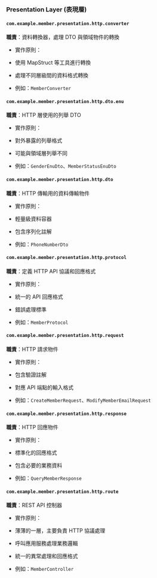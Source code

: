 ### Presentation Layer (表現層)

#### `com.example.member.presentation.http.converter`

**職責**：資料轉換器，處理 DTO 與領域物件的轉換

- 實作原則：

- 使用 MapStruct 等工具進行轉換
- 處理不同層級間的資料格式轉換
- 例如：`MemberConverter`

#### `com.example.member.presentation.http.dto.enu`

**職責**：HTTP 層使用的列舉 DTO

- 實作原則：

- 對外暴露的列舉格式
- 可能與領域層列舉不同
- 例如：`GenderEnuDto`、`MemberStatusEnuDto`

#### `com.example.member.presentation.http.dto`

**職責**：HTTP 傳輸用的資料傳輸物件

- 實作原則：

- 輕量級資料容器
- 包含序列化註解
- 例如：`PhoneNumberDto`

#### `com.example.member.presentation.http.protocol`

**職責**：定義 HTTP API 協議和回應格式

- 實作原則：

- 統一的 API 回應格式
- 錯誤處理標準
- 例如：`MemberProtocol`

#### `com.example.member.presentation.http.request`

**職責**：HTTP 請求物件

- 實作原則：

- 包含驗證註解
- 對應 API 端點的輸入格式
- 例如：`CreateMemberRequest`、`ModifyMemberEmailRequest`

#### `com.example.member.presentation.http.response`

**職責**：HTTP 回應物件

- 實作原則：

- 標準化的回應格式
- 包含必要的業務資料
- 例如：`QueryMemberResponse`

#### `com.example.member.presentation.http.route`

**職責**：REST API 控制器

- 實作原則：

- 薄薄的一層，主要負責 HTTP 協議處理
- 呼叫應用服務處理業務邏輯
- 統一的異常處理和回應格式
- 例如：`MemberController`
